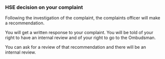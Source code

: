 ###  **HSE decision on your complaint**

Following the investigation of the complaint, the complaints officer will make
a recommendation.

You will get a written response to your complaint. You will be told of your
right to have an internal review and of your right to go to the Ombudsman.

You can ask for a review of that recommendation and there will be an internal
review.

